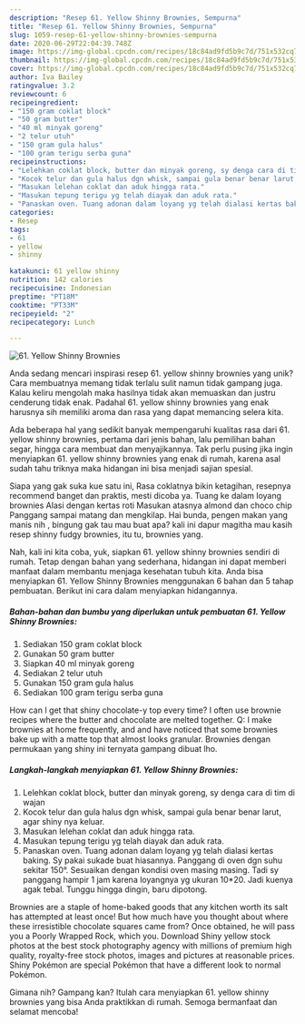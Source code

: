 ```yaml
---
description: "Resep 61. Yellow Shinny Brownies, Sempurna"
title: "Resep 61. Yellow Shinny Brownies, Sempurna"
slug: 1059-resep-61-yellow-shinny-brownies-sempurna
date: 2020-06-29T22:04:39.748Z
image: https://img-global.cpcdn.com/recipes/18c84ad9fd5b9c7d/751x532cq70/61-yellow-shinny-brownies-foto-resep-utama.jpg
thumbnail: https://img-global.cpcdn.com/recipes/18c84ad9fd5b9c7d/751x532cq70/61-yellow-shinny-brownies-foto-resep-utama.jpg
cover: https://img-global.cpcdn.com/recipes/18c84ad9fd5b9c7d/751x532cq70/61-yellow-shinny-brownies-foto-resep-utama.jpg
author: Iva Bailey
ratingvalue: 3.2
reviewcount: 6
recipeingredient:
- "150 gram coklat block"
- "50 gram butter"
- "40 ml minyak goreng"
- "2 telur utuh"
- "150 gram gula halus"
- "100 gram terigu serba guna"
recipeinstructions:
- "Lelehkan coklat block, butter dan minyak goreng, sy denga cara di tim di wajan"
- "Kocok telur dan gula halus dgn whisk, sampai gula benar benar larut, agar shiny nya keluar."
- "Masukan lelehan coklat dan aduk hingga rata."
- "Masukan tepung terigu yg telah diayak dan aduk rata."
- "Panaskan oven. Tuang adonan dalam loyang yg telah dialasi kertas baking. Sy pakai sukade buat hiasannya. Panggang di oven dgn suhu sekitar 150°. Sesuaikan dengan kondisi oven masing masing. Tadi sy panggang hampir 1 jam karena loyangnya yg ukuran 10*20. Jadi kuenya agak tebal. Tunggu hingga dingin, baru dipotong."
categories:
- Resep
tags:
- 61
- yellow
- shinny

katakunci: 61 yellow shinny 
nutrition: 142 calories
recipecuisine: Indonesian
preptime: "PT18M"
cooktime: "PT33M"
recipeyield: "2"
recipecategory: Lunch

---
```



![61. Yellow Shinny Brownies](https://img-global.cpcdn.com/recipes/18c84ad9fd5b9c7d/751x532cq70/61-yellow-shinny-brownies-foto-resep-utama.jpg)

Anda sedang mencari inspirasi resep 61. yellow shinny brownies yang unik? Cara membuatnya memang tidak terlalu sulit namun tidak gampang juga. Kalau keliru mengolah maka hasilnya tidak akan memuaskan dan justru cenderung tidak enak. Padahal 61. yellow shinny brownies yang enak harusnya sih memiliki aroma dan rasa yang dapat memancing selera kita.

Ada beberapa hal yang sedikit banyak mempengaruhi kualitas rasa dari 61. yellow shinny brownies, pertama dari jenis bahan, lalu pemilihan bahan segar, hingga cara membuat dan menyajikannya. Tak perlu pusing jika ingin menyiapkan 61. yellow shinny brownies yang enak di rumah, karena asal sudah tahu triknya maka hidangan ini bisa menjadi sajian spesial.

Siapa yang gak suka kue satu ini, Rasa coklatnya bikin ketagihan, resepnya recommend banget dan praktis, mesti dicoba ya. Tuang ke dalam loyang brownies Alasi dengan kertas roti Masukan atasnya almond dan choco chip Panggang sampai matang dan mengkilap. Hai bunda, pengen makan yang manis nih , bingung gak tau mau buat apa? kali ini dapur magitha mau kasih resep shinny fudgy brownies, itu tu, brownies yang.


Nah, kali ini kita coba, yuk, siapkan 61. yellow shinny brownies sendiri di rumah. Tetap dengan bahan yang sederhana, hidangan ini dapat memberi manfaat dalam membantu menjaga kesehatan tubuh kita. Anda bisa menyiapkan 61. Yellow Shinny Brownies menggunakan 6 bahan dan 5 tahap pembuatan. Berikut ini cara dalam menyiapkan hidangannya.

<!--inarticleads1-->

##### Bahan-bahan dan bumbu yang diperlukan untuk pembuatan 61. Yellow Shinny Brownies:

1. Sediakan 150 gram coklat block
1. Gunakan 50 gram butter
1. Siapkan 40 ml minyak goreng
1. Sediakan 2 telur utuh
1. Gunakan 150 gram gula halus
1. Sediakan 100 gram terigu serba guna


How can I get that shiny chocolate-y top every time? I often use brownie recipes where the butter and chocolate are melted together. Q: I make brownies at home frequently, and and have noticed that some brownies bake up with a matte top that almost looks granular. Brownies dengan permukaan yang shiny ini ternyata gampang dibuat lho. 

<!--inarticleads2-->

##### Langkah-langkah menyiapkan 61. Yellow Shinny Brownies:

1. Lelehkan coklat block, butter dan minyak goreng, sy denga cara di tim di wajan
1. Kocok telur dan gula halus dgn whisk, sampai gula benar benar larut, agar shiny nya keluar.
1. Masukan lelehan coklat dan aduk hingga rata.
1. Masukan tepung terigu yg telah diayak dan aduk rata.
1. Panaskan oven. Tuang adonan dalam loyang yg telah dialasi kertas baking. Sy pakai sukade buat hiasannya. Panggang di oven dgn suhu sekitar 150°. Sesuaikan dengan kondisi oven masing masing. Tadi sy panggang hampir 1 jam karena loyangnya yg ukuran 10*20. Jadi kuenya agak tebal. Tunggu hingga dingin, baru dipotong.


Brownies are a staple of home-baked goods that any kitchen worth its salt has attempted at least once! But how much have you thought about where these irresistible chocolate squares came from? Once obtained, he will pass you a Poorly Wrapped Rock, which you. Download Shiny yellow stock photos at the best stock photography agency with millions of premium high quality, royalty-free stock photos, images and pictures at reasonable prices. Shiny Pokémon are special Pokémon that have a different look to normal Pokémon. 

Gimana nih? Gampang kan? Itulah cara menyiapkan 61. yellow shinny brownies yang bisa Anda praktikkan di rumah. Semoga bermanfaat dan selamat mencoba!
